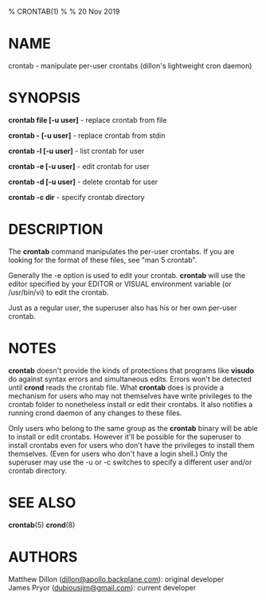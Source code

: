 % CRONTAB(1)
% 
% 20 Nov 2019

NAME
====
crontab - manipulate per-user crontabs (dillon's lightweight cron daemon)

SYNOPSIS
========
**crontab file [-u user]** - replace crontab from file

**crontab - [-u user]** - replace crontab from stdin

**crontab -l [-u user]** - list crontab for user

**crontab -e [-u user]** - edit crontab for user

**crontab -d [-u user]** - delete crontab for user

**crontab -c dir** - specify crontab directory

DESCRIPTION
===========

The **crontab** command manipulates the per-user crontabs. If you are
looking for the format of these files, see "man 5 crontab".

Generally the -e option is used to edit your crontab. **crontab** will use
the editor specified by your EDITOR or VISUAL environment
variable (or /usr/bin/vi) to edit the crontab.

Just as a regular user, the superuser also has his or her own per-user
crontab.

NOTES
=====

**crontab** doesn't provide the kinds of protections that programs like **visudo** do
against syntax errors and simultaneous edits. Errors won't be detected until
**crond** reads the crontab file. What **crontab** does is provide a mechanism for
users who may not themselves have write privileges to the crontab folder
to nonetheless install or edit their crontabs. It also notifies a running crond
daemon of any changes to these files.

Only users who belong to the same group as the **crontab** binary will be able
to install or edit crontabs. However it'll be possible for the superuser to
install crontabs even for users who don't have the privileges to install them
themselves. (Even for users who don't have a login shell.) Only the superuser may use
the -u or -c switches to specify a different user and/or crontab directory.

SEE ALSO
========
**crontab**(5)
**crond**(8)

AUTHORS
=======
Matthew Dillon (dillon@apollo.backplane.com): original developer  
James Pryor (dubiousjim@gmail.com): current developer
